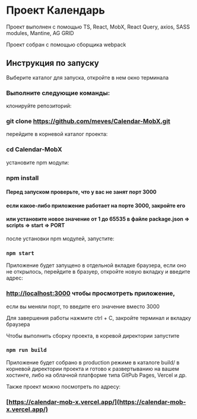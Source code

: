 # Проект Календарь

Проект выполнен с помощью TS, React, MobX, React Query, axios, SASS modules, Mantine, AG GRID

Проект собран с помощью сборщика webpack

## Инструкция по запуску

Выберите каталог для запуска, откройте в нем окно терминала

### Выполните следующие команды:

клонируйте репозиторий:
### git clone https://github.com/meves/Calendar-MobX.git

перейдите в корневой каталог проекта:
### cd Calendar-MobX

установите npm модули:
### npm install

#### Перед запуском проверьте, что у вас не занят порт 3000
#### если какое-либо приложение работает на порте 3000, закройте его
#### или установите новое значение от 1 до 65535 в файле package.json => scripts => start => PORT

после установки npm модулей, запустите:
### `npm start`

Приложение будет запущено в отдельной вкладке браузера, если оно не открылось, 
перейдите в бразуер, откройте новую вкладку и  введите адрес:
### [http://localhost:3000](http://localhost:3000) чтобы просмотреть приложение,
если вы меняли порт, то введите его значение вместо 3000

Для завершения работы нажмите ctrl + C, закройте терминал и вкладку браузера

Чтобы выполнить сборку проекта, в коревой директории запустите

### `npm run build`

Приложение будет собрано в production режиме в каталоге build/ в корневой директории проекта
и готово к развертыванию на вашем хостинге, либо на облачной платформе типа GitРub Pages, Vercel  и др.

Также проект можно посмотреть по адресу:
### [https://calendar-mob-x.vercel.app/](https://calendar-mob-x.vercel.app/)